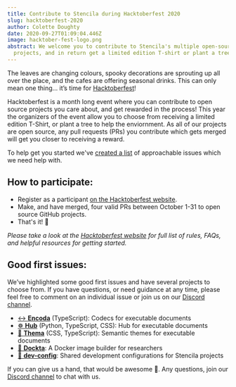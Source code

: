 ```yaml
---
title: Contribute to Stencila during Hacktoberfest 2020
slug: hacktoberfest-2020
author: Colette Doughty
date: 2020-09-27T01:09:04.446Z
image: hacktober-fest-logo.png
abstract: We welcome you to contribute to Stencila's multiple open-source
  projects, and in return get a limited edition T-shirt or plant a tree.
---
```

The leaves are changing colours, spooky decorations are sprouting up all over the place, and the cafes are offering seasonal drinks. This can only mean one thing… it’s time for [Hacktoberfest](https://hacktoberfest.digitalocean.com)!

Hacktoberfest is a month long event where you can contribute to open source projects you care about, and get rewarded in the process! This year the organizers of the event allow you to choose from receiving a limited edition T-Shirt, or plant a tree to help the enviornment. As all of our projects are open source, any pull requests (PRs) you contribute which gets merged will get you closer to receiving a reward.

To help get you started we've [created a list](https://github.com/stencila/stencila/issues/798) of approachable issues which we need help with.

## How to participate:

* Register as a participant [on the Hacktoberfest website](https://hacktoberfest.digitalocean.com).
* Make, and have merged, four valid PRs between October 1-31 to open source GitHub projects.
* That's it! 🎉

*Please take a look at the [Hacktoberfest website](https://hacktoberfest.digitalocean.com) for full list of rules, FAQs, and helpful resources for getting started.*

## Good first issues:

We’ve highlighted some good first issues and have several projects to choose from. If you have questions, or need guidance at any time, please feel free to comment on an individual issue or join us on our [Discord channel](https://discord.gg/uFtQtk9).

* [↔️ **Encoda**](https://github.com/stencila/encoda/labels/good%20first%20issue) (TypeScript): Codecs for executable documents
* [☸️ **Hub**](https://github.com/stencila/hub/issues?q=label%3A%22good+first+issue%22+is%3Aissue+is%3Aopen) (Python, TypeScript, CSS): Hub for executable documents
* [🎨 **Thema**](https://github.com/stencila/thema/issues?q=label%3A%22good+first+issue%22+is%3Aissue+is%3Aopen) (CSS, TypeScript): Semantic themes for executable documents
* [🐳 **Dockta**](https://github.com/stencila/dockta/issues?q=label%3A%22good+first+issue%22+is%3Aissue+is%3Aopen): A Docker image builder for researchers
* [🔧 **dev-config**](https://github.com/stencila/dev-config/labels/good%20first%20issue): Shared development configurations for Stencila projects

If you can give us a hand, that would be awesome 💪. Any questions, join our [Discord channel](https://discord.gg/uFtQtk9) to chat with us.